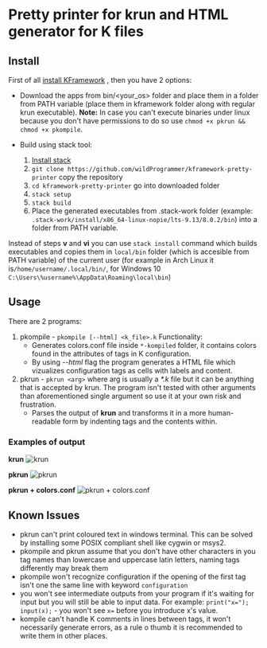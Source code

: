 # Pretty printer for krun and HTML generator for K files

## Install

First of all [install KFramework](https://profs.info.uaic.ro/~arusoaie.andrei/lectures/PLP/2017/week1/lab1.html)
, then you have 2 options:
* Download the apps from bin/<your_os> folder and place them in a folder from PATH variable (place them in kframework folder along with regular krun executable). **Note:** In case you can't execute binaries under linux because you don't have permissions to do so use ```chmod +x pkrun && chmod +x pkompile```.

* Build using stack tool: 
     1. [Install stack](https://docs.haskellstack.org/en/stable/README/#how-to-install)
     2. ```git clone https://github.com/wildProgrammer/kframework-pretty-printer``` copy the repository
     3. ```cd kframework-pretty-printer``` go into downloaded folder
     4. ```stack setup```
     5. ```stack build``` 
     6. Place the generated executables from .stack-work folder (example: ```.stack-work/install/x86_64-linux-nopie/lts-9.13/8.0.2/bin```) into a folder from PATH variable.

 Instead of steps **v** and **vi** you can use ```stack install``` command which builds executables and copies them in ```local/bin``` folder (which is accesible from PATH variable) of the current user (for example in Arch Linux it is```/home/username/.local/bin/```, for Windows 10 ```C:\Users\%username%\AppData\Roaming\local\bin```)


## Usage

There are 2 programs:
1. pkompile - ```pkompile [--html] <k_file>.k```
Functionality: 
     * Generates colors.conf file inside ```*-kompiled``` folder, it contains colors found in the attributes of tags in K configuration.
     * By using *--html* flag the program generates a HTML file which vizualizes configuration tags as cells with labels and content.
2. pkrun - ```pkrun <arg>``` where arg is usually a *\*.k* file but it can be anything that is accepted by krun. The program isn't tested with other arguments than aforementioned single argument so use it at your own risk and frustration.
     * Parses the output of **krun** and transforms it in a more human-readable form by indenting tags and the contents within.

### Examples of output

**krun**
![krun](https://s33.postimg.org/w2igyk20v/krun.png)

**pkrun**
![pkrun](https://s33.postimg.org/xitzg4rwv/pkrun_default.png)

**pkrun + colors.conf**
![pkrun + colors.conf](https://s33.postimg.org/ws19axxfj/pkrun_coloured.png)

## Known Issues

- pkrun can't print coloured text in windows terminal. This can be solved by installing some POSIX compliant shell like cygwin or msys2.
- pkompile and pkrun assume that you don't have other characters in you tag names than lowercase and uppercase latin letters, naming tags differently may break them
- pkompile won't recognize configuration if the opening of the first tag isn't one the same line with keyword ```configuration```
- you won't see intermediate outputs from your program if it's waiting for input but you will still be able to input data. For example: 
```print("x="); input(x);``` - you won't see ```x=``` before you introduce x's value.
- kompile can't handle K comments in lines between tags, it won't necessarily generate errors, as a rule o thumb it is recommended to write them in other places.  
